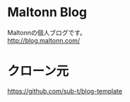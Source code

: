 # Maltonn Blog
Maltonnの個人ブログです。  
http://blog.maltonn.com/


# クローン元
https://github.com/sub-t/blog-template


